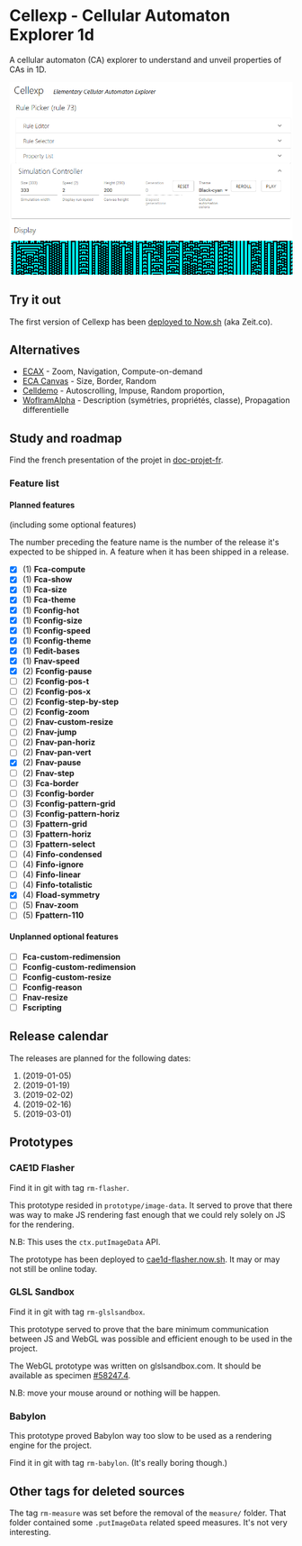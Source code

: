 # Cellexp - Cellular Automaton Explorer 1d

A cellular automaton (CA) explorer to understand and unveil properties of CAs in 1D.

[![Cellexp preview](doc/img/cellexp-screencap.png)](https://cellexp.now.sh)

## Try it out

The first version of Cellexp has been [deployed to Now.sh](https://cellexp.now.sh) (aka Zeit.co).

## Alternatives

- [ECAX](https://www.xanxys.net/ecax/) - Zoom, Navigation, Compute-on-demand
- [ECA Canvas](http://www.cs.swan.ac.uk/~csandy/research/play/ca/) - Size, Border, Random
- [Celldemo](http://devinacker.github.io/celldemo/) - Autoscrolling, Impuse, Random proportion,
- [WoflramAlpha](https://www.wolframalpha.com/input/?i=rule+110) - Description (symétries, propriétés, classe), Propagation differentielle

## Study and roadmap

Find the french presentation of the projet in [doc-projet-fr](./doc-project-fr/).

### Feature list

#### Planned features

(including some optional features)

The number preceding the feature name is the number of the release it's expected
to be shipped in. A feature when it has been shipped in a release.

- [x] (1) **Fca-compute**
- [x] (1) **Fca-show**
- [x] (1) **Fca-size**
- [x] (1) **Fca-theme**
- [x] (1) **Fconfig-hot**
- [x] (1) **Fconfig-size**
- [x] (1) **Fconfig-speed**
- [x] (1) **Fconfig-theme**
- [x] (1) **Fedit-bases**
- [x] (1) **Fnav-speed**
- [x] (2) **Fconfig-pause**
- [ ] (2) **Fconfig-pos-t**
- [ ] (2) **Fconfig-pos-x**
- [ ] (2) **Fconfig-step-by-step**
- [ ] (2) **Fconfig-zoom**
- [ ] (2) **Fnav-custom-resize**
- [ ] (2) **Fnav-jump**
- [ ] (2) **Fnav-pan-horiz**
- [ ] (2) **Fnav-pan-vert**
- [x] (2) **Fnav-pause**
- [ ] (2) **Fnav-step**
- [ ] (3) **Fca-border**
- [ ] (3) **Fconfig-border**
- [ ] (3) **Fconfig-pattern-grid**
- [ ] (3) **Fconfig-pattern-horiz**
- [ ] (3) **Fpattern-grid**
- [ ] (3) **Fpattern-horiz**
- [ ] (3) **Fpattern-select**
- [ ] (4) **Finfo-condensed**
- [ ] (4) **Finfo-ignore**
- [ ] (4) **Finfo-linear**
- [ ] (4) **Finfo-totalistic**
- [x] (4) **Fload-symmetry**
- [ ] (5) **Fnav-zoom**
- [ ] (5) **Fpattern-110**

#### Unplanned optional features

- [ ] **Fca-custom-redimension**
- [ ] **Fconfig-custom-redimension**
- [ ] **Fconfig-custom-resize**
- [ ] **Fconfig-reason**
- [ ] **Fnav-resize**
- [ ] **Fscripting**

## Release calendar

The releases are planned for the following dates:

1. (2019-01-05)
2. (2019-01-19)
3. (2019-02-02)
4. (2019-02-16)
5. (2019-03-01)

## Prototypes

### CAE1D Flasher

Find it in git with tag `rm-flasher`.

This prototype resided in `prototype/image-data`. It served to prove that there
was way to make JS rendering fast enough that we could rely solely on JS for
the rendering.

N.B: This uses the `ctx.putImageData` API.

The prototype has been deployed to [cae1d-flasher.now.sh](cae1d-flasher.now.sh).
It may or may not still be online today.

### GLSL Sandbox

Find it in git with tag `rm-glslsandbox`.

This prototype served to prove that the bare minimum communication between JS
and WebGL was possible and efficient enough to be used in the project.

The WebGL prototype was written on glslsandbox.com. It should be available as
specimen [#58247.4](http://glslsandbox.com/e#58247.4).

N.B: move your mouse around or nothing will be happen.

### Babylon

This prototype proved Babylon way too slow to be used as a rendering engine for
the project.

Find it in git with tag `rm-babylon`. (It's really boring though.)

## Other tags for deleted sources

The tag `rm-measure` was set before the removal of the `measure/` folder.
That folder contained some `.putImageData` related speed measures. It's not very
interesting.
